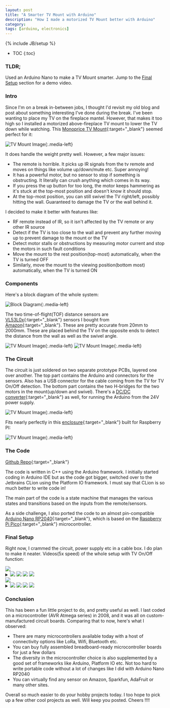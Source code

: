 ```yaml
---
layout: post
title: "A Smarter TV Mount with Arduino"
description: "How I made a motorized TV Mount better with Arduino"
category: 
tags: [arduino, electronics]
---
```

{% include JB/setup %}

* TOC
{:toc}

### TLDR;
Used an Arduino Nano to make a TV Mount smarter. Jump to the [Final Setup](#final-setup) section for a demo video.

### Intro

Since I'm on a break in-between jobs, I thought I'd revisit my old blog and post about something interesting I've done during the break. I've been wanting to place my TV on the fireplace mantel. However, that makes it too high so I installed a motorized above-fireplace TV mount to lower the TV down while watching. This [Monoprice TV Mount](https://www.amazon.com/Monoprice-Motorized-Fireplace-Full-Motion-Articulating/dp/B08J9VHTZ6){:target="_blank"} seemed perfect for it:

![TV Mount Image](/assets/images/concept.png){:.media-left}

It does handle the weight pretty well. However, a few major issues:
* The remote is horrible. It picks up IR signals from the tv remote and moves on things like volume up/down/mute etc. Super annoying!
* It has a powerful motor, but no sensor to stop if something is obstructing. It literally can crush anything which comes in its way.
* If you press the up button for too long, the motor keeps hammering as it's stuck at the top-most position and doesn't know it should stop.
* At the top-most position, you can still swivel the TV right/left, possibly hitting the wall. Guaranteed to damage the TV or the wall behind it.

I decided to make it better with features like:
* RF remote instead of IR, so it isn't affected by the TV remote or any other IR source
* Detect if the TV is too close to the wall and prevent any further moving up to prevent damage to the mount or the TV
* Detect motor stalls or obstructions by measuring motor current and stop the motors in such fault conditions
* Move the mount to the rest position(top-most) automatically, when the TV is turned OFF
* Similarly, move the mount to the viewing position(bottom most) automatically, when the TV is turned ON

### Components

Here's a block diagram of the whole system:

![Block Diagram](/assets/images/block_diagram.png){:.media-left}

The two time-of-flight(TOF) distance sensors are [VL53L0x](https://www.st.com/en/imaging-and-photonics-solutions/vl53l0x.html){:target="_blank"} sensors I bought from [Amazon](https://www.amazon.com/HiLetgo-VL53L0X-Distance-Measurement-Breakout/dp/B071DW8M8V/){:target="_blank"}. These are pretty accurate from 20mm to 2000mm. These are placed behind the TV on the opposite ends to detect the distance from the wall as well as the swivel angle.

![TV Mount Image](/assets/images/motion.png){:.media-left}
![TV Mount Image](/assets/images/top_image.png){:.media-left}

### The Circuit

The circuit is just soldered on two separate prototype PCBs, layered one over another. The top part contains the Arduino and connectors for the sensors. Also has a USB connector for the cable coming from the TV for TV On/Off detection. The bottom part contains the two H-bridges for the two motors in the mount(up/down and swivel). There's a [DC/DC converter](https://www.amazon.com/gp/product/B01MQGMOKI/){:target="_blank"} as well, for running the Arduino from the 24V power supply.

![TV Mount Image](/assets/images/pcb.png){:.media-left}

Fits nearly perfectly in this [enclosure](https://www.amazon.com/gp/product/B08PZCC562/){:target="_blank"} built for Raspberry PI:

![TV Mount Image](/assets/images/assembled.png){:.media-left}

### The Code

[Github Repo](https://github.com/shadabahmed/smarter_tv_mount){:target="_blank"}

The code is written in C++ using the Arduino framework. I initially started coding in Arduino IDE but as the code got bigger, switched over to the Jetbrains CLion using the Platform IO framework. I must say that CLion is so much better to write code in!

The main part of the code is a state machine that manages the various states and transitions based on the inputs from the remote/sensors.

As a side challenge, I also ported the code to an almost pin-compatible [Arduino Nano RP2040](https://docs.arduino.cc/hardware/nano-rp2040-connect){:target="_blank"}, which is based on the [Raspberry Pi Pico](https://www.raspberrypi.com/products/raspberry-pi-pico/){:target="_blank"} microcontroller. 

### Final Setup

Right now, I crammed the circuit, power supply etc in a cable box. I do plan to make it neater. Videos(5x speed) of the whole setup with TV On/Off function:

<div class="vid-container row media-left">
  <div class="vid-border col-xs-6 nopadding">
    <img src="/assets/images/tv_on.png">
      <details>
      <summary role="button" aria-label="static image" class="gif-player">
        <img class="button play" src="/assets/images/play_circle_filled-24px.svg">
        <img class="button pause" src="/assets/images/pause_circle_filled-24px.svg">
        <img src="/assets/images/tv_on.jpg" class="thumb" loading="lazy">
        <img src="/assets/images/tv_on.gif" class="gif">
      </summary>        
    </details>  
  </div>
  <div class="vid-border col-xs-6 nopadding">
    <img src="/assets/images/tv_off.png">
    <details>
      <summary role="button" aria-label="static image" class="gif-player">
        <img class="button play" src="/assets/images/play_circle_filled-24px.svg">
        <img class="button pause" src="/assets/images/pause_circle_filled-24px.svg">
        <img src="/assets/images/tv_off.jpg" class="thumb" loading="lazy">
        <img src="/assets/images/tv_off.gif" class="gif">
      </summary>        
    </details>
  </div>
</div>

### Conclusion

This has been a fun little project to do, and pretty useful as well. I last coded on a microcontroller (AVR Atmega series) in 2008, and it was all on custom-manufactured circuit boards. Comparing that to now, here's what I observed:

* There are many microcontrollers available today with a host of connectivity options like LoRa, Wifi, Bluetooth etc. 
* You can buy fully assembled breadboard-ready microcontroller boards for just a few dollars
* The diversity in the microcontroller choice is also supplemented by a good set of frameworks like Arduino, Platform IO etc. Not too hard to write portable code without a lot of changes like I did with Arduino Nano RP2040
* You can virtually find any sensor on Amazon, Sparkfun, AdaFruit or many other sites.

Overall so much easier to do your hobby projects today. I too hope to pick up a few other cool projects as well. Will keep you posted. Cheers !!!!